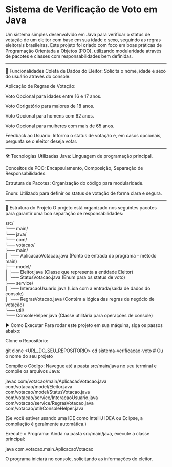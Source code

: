 # Sistema de Verificação de Voto em Java

Um sistema simples desenvolvido em Java para verificar o status de votação de um eleitor com base em sua idade e sexo, seguindo as regras eleitorais brasileiras. Este projeto foi criado com foco em boas práticas de Programação Orientada a Objetos (POO), utilizando modularidade através de pacotes e classes com responsabilidades bem definidas.

---

🚀 Funcionalidades
Coleta de Dados do Eleitor: Solicita o nome, idade e sexo do usuário através do console.

Aplicação de Regras de Votação:

Voto Opcional para idades entre 16 e 17 anos.

Voto Obrigatório para maiores de 18 anos.

Voto Opcional para homens com 62 anos.

Voto Opcional para mulheres com mais de 65 anos.

Feedback ao Usuário: Informa o status de votação e, em casos opcionais, pergunta se o eleitor deseja votar.

---

🛠️ Tecnologias Utilizadas
Java: Linguagem de programação principal.

Conceitos de POO: Encapsulamento, Composição, Separação de Responsabilidades.

Estrutura de Pacotes: Organização do código para modularidade.

Enum: Utilizado para definir os status de votação de forma clara e segura.

---

📂 Estrutura do Projeto
O projeto está organizado nos seguintes pacotes para garantir uma boa separação de responsabilidades:

src/<br>
└── main/<br>
    └── java/<br>
        └── com/<br>
            └── votacao/<br>
                ├── main/<br>
                │   └── AplicacaoVotacao.java (Ponto de entrada do programa - método main)<br>
                ├── model/<br>
                │   ├── Eleitor.java (Classe que representa a entidade Eleitor)<br>
                │   └── StatusVotacao.java (Enum para os status de voto)<br>
                ├── service/<br>
                │   ├── InteracaoUsuario.java (Lida com a entrada/saída de dados do console)<br>
                │   └── RegrasVotacao.java (Contém a lógica das regras de negócio de votação)<br>
                └── util/<br>
                    └── ConsoleHelper.java (Classe utilitária para operações de console)<br>

▶️ Como Executar
Para rodar este projeto em sua máquina, siga os passos abaixo:

Clone o Repositório:

git clone <URL_DO_SEU_REPOSITORIO>
cd sistema-verificacao-voto # Ou o nome do seu projeto

Compile o Código:
Navegue até a pasta src/main/java no seu terminal e compile os arquivos Java:

javac com/votacao/main/AplicacaoVotacao.java \
      com/votacao/model/Eleitor.java \
      com/votacao/model/StatusVotacao.java \
      com/votacao/service/InteracaoUsuario.java \
      com/votacao/service/RegrasVotacao.java \
      com/votacao/util/ConsoleHelper.java

(Se você estiver usando uma IDE como IntelliJ IDEA ou Eclipse, a compilação é geralmente automática.)

Execute o Programa:
Ainda na pasta src/main/java, execute a classe principal:

java com.votacao.main.AplicacaoVotacao

O programa iniciará no console, solicitando as informações do eleitor.
